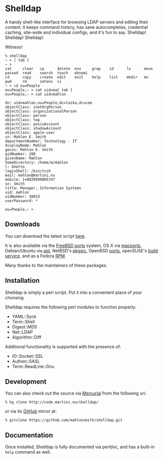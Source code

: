 Shelldap
========

A handy shell-like interface for browsing LDAP servers and editing their
content. It keeps command history, has sane autocompletes, credential caching,
site-wide and individual configs, and it's fun to say.
Shelldap! Shelldap! Shelldap!

Witness!


```
% shelldap 
~ > [ tab ]
~ > 
cat     clear   cp      delete  env     grep    id      ls      move    passwd  read    search  touch   whoami  
cd      copy    create  edit    exit    help    list    mkdir   mv      pwd     rm      setenv  vi      
~ > cd ou=People
ou=People,~ > cat uid=ma[ tab ]
ou=People,~ > cat uid=mahlon

dn: uid=mahlon,ou=People,dc=laika,dc=com
objectClass: inetOrgPerson
objectClass: organizationalPerson
objectClass: person
objectClass: top
objectClass: posixAccount
objectClass: shadowAccount
objectClass: apple-user
cn: Mahlon E. Smith
departmentNumber: Technology - IT
displayName: Mahlon
gecos: Mahlon E. Smith
gidNumber: 200
givenName: Mahlon
homeDirectory: /home/m/mahlon
l: Ghetto
loginShell: /bin/tcsh
mail: mahlon@martini.nu
mobile: 1+8829999005747
sn: Smith
title: Manager, Information Systems
uid: mahlon
uidNumber: 20933
userPassword: *

ou=People,~ > 
```


Downloads
---------

You can download the latest script [here](http://code.martini.nu/shelldap/archive/tip.zip).

It is also available via the 
[FreeBSD ports](http://www.freebsd.org/cgi/cvsweb.cgi/ports/net/shelldap/) system, OS X via 
[macports](https://trac.macports.org/browser/trunk/dports/net/shelldap/Portfile), Debian/Ubuntu via [apt](https://packages.debian.org/shelldap),
NetBSD's [pkgsrc](ftp://ftp.netbsd.org/pub/pkgsrc/current/pkgsrc/sysutils/shelldap/README.html), OpenBSD [ports](http://openports.se/sysutils/shelldap), openSUSE's [build service](http://software.opensuse.org/search?q=shelldap&baseproject=openSUSE%3AFactory&lang=en), and as a Fedora [RPM](https://src.fedoraproject.org/rpms/shelldap).

Many thanks to the maintainers of these packages.


Installation
-------------

Shelldap is simply a perl script.  Put it into a convenient place of your choosing.

Shelldap requires the following perl modules to function properly:

* YAML::Syck
* Term::Shell
* Digest::MD5 
* Net::LDAP
* Algorithm::Diff

Additional functionality is supported with the presence of:

* IO::Socket::SSL
* Authen::SASL
* Term::ReadLine::Gnu


Development
-----------


You can also check out the source via [Mercurial](http://mercurial.selenic.com/wiki/) from the following uri:

    % hg clone http://code.martini.nu/shelldap/

or via its [GitHub](https://github.com/) mirror at:

    % gitclone https://github.com/mahlonsmith/shelldap.git


Documentation
-------------

Once installed, Shelldap is fully documented via perldoc, and has a built-in `help` command as well.
